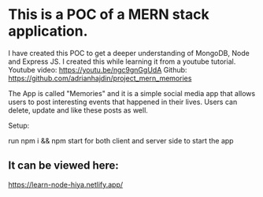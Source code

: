 # This is a POC of a MERN stack application.

I have created this POC to get a deeper understanding of MongoDB, Node and Express JS. I created this while learning it from a youtube tutorial.
Youtube video: https://youtu.be/ngc9gnGgUdA
Github: https://github.com/adrianhajdin/project_mern_memories

The App is called "Memories" and it is a simple social media app that allows users to post interesting events that happened in their lives. Users can delete, update and like these posts as well.

Setup:

run npm i && npm start for both client and server side to start the app

## It can be viewed here: 
https://learn-node-hiya.netlify.app/